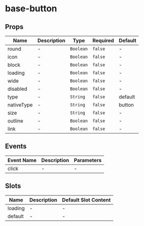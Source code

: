 # base-button

## Props

<!-- @vuese:base-button:props:start -->
|Name|Description|Type|Required|Default|
|---|---|---|---|---|
|round|-|`Boolean`|`false`|-|
|icon|-|`Boolean`|`false`|-|
|block|-|`Boolean`|`false`|-|
|loading|-|`Boolean`|`false`|-|
|wide|-|`Boolean`|`false`|-|
|disabled|-|`Boolean`|`false`|-|
|type|-|`String`|`false`|default|
|nativeType|-|`String`|`false`|button|
|size|-|`String`|`false`|-|
|outline|-|`Boolean`|`false`|-|
|link|-|`Boolean`|`false`|-|

<!-- @vuese:base-button:props:end -->


## Events

<!-- @vuese:base-button:events:start -->
|Event Name|Description|Parameters|
|---|---|---|
|click|-|-|

<!-- @vuese:base-button:events:end -->


## Slots

<!-- @vuese:base-button:slots:start -->
|Name|Description|Default Slot Content|
|---|---|---|
|loading|-|-|
|default|-|-|

<!-- @vuese:base-button:slots:end -->


